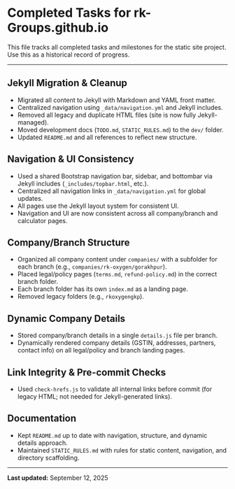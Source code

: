 # Completed Tasks for rk-Groups.github.io

This file tracks all completed tasks and milestones for the static site project. Use this as a historical record of progress.

---

## Jekyll Migration & Cleanup
- Migrated all content to Jekyll with Markdown and YAML front matter.
- Centralized navigation using `_data/navigation.yml` and Jekyll includes.
- Removed all legacy and duplicate HTML files (site is now fully Jekyll-managed).
- Moved development docs (`TODO.md`, `STATIC_RULES.md`) to the `dev/` folder.
- Updated `README.md` and all references to reflect new structure.

## Navigation & UI Consistency
- Used a shared Bootstrap navigation bar, sidebar, and bottombar via Jekyll includes (`_includes/topbar.html`, etc.).
- Centralized all navigation links in `_data/navigation.yml` for global updates.
- All pages use the Jekyll layout system for consistent UI.
- Navigation and UI are now consistent across all company/branch and calculator pages.

## Company/Branch Structure
- Organized all company content under `companies/` with a subfolder for each branch (e.g., `companies/rk-oxygen/gorakhpur`).
- Placed legal/policy pages (`terms.md`, `refund-policy.md`) in the correct branch folder.
- Each branch folder has its own `index.md` as a landing page.
- Removed legacy folders (e.g., `rkoxygengkp`).

## Dynamic Company Details
- Stored company/branch details in a single `details.js` file per branch.
- Dynamically rendered company details (GSTIN, addresses, partners, contact info) on all legal/policy and branch landing pages.

## Link Integrity & Pre-commit Checks
- Used `check-hrefs.js` to validate all internal links before commit (for legacy HTML; not needed for Jekyll-generated links).

## Documentation
- Kept `README.md` up to date with navigation, structure, and dynamic details approach.
- Maintained `STATIC_RULES.md` with rules for static content, navigation, and directory scaffolding.

---

**Last updated:** September 12, 2025
